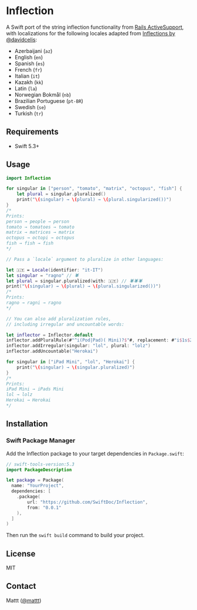 # Inflection

A Swift port of the string inflection functionality from
[Rails ActiveSupport](https://github.com/rails/rails/blob/master/activesupport/lib/active_support/inflector/inflections.rb),
with localizations for the following locales adapted from [Inflections by @davidcelis](https://github.com/davidcelis/inflections):

- Azerbaijani (`az`)
- English (`en`)
- Spanish (`es`)
- French (`fr`)
- Italian (`it`)
- Kazakh (`kk`)
- Latin (`la`)
- Norwegian Bokmål (`nb`)
- Brazilian Portuguese (`pt-BR`)
- Swedish (`se`)
- Turkish (`tr`)

## Requirements

- Swift 5.3+

## Usage

```swift
import Inflection

for singular in ["person", "tomato", "matrix", "octopus", "fish"] {
    let plural = singular.pluralized()
    print("\(singular) → \(plural) → \(plural.singularized())")
}
/*
Prints:
person → people → person
tomato → tomatoes → tomato
matrix → matrices → matrix
octopus → octopi → octopus
fish → fish → fish
*/

// Pass a `locale` argument to pluralize in other languages:

let 🇮🇹 = Locale(identifier: "it-IT")
let singular = "ragno" // 🕷
let plural = singular.pluralized(with: 🇮🇹) // 🕷🕷🕷
print("\(singular) → \(plural) → \(plural.singularized())")
/*
Prints:
ragno → ragni → ragno
*/

// You can also add pluralization rules,
// including irregular and uncountable words:

let inflector = Inflector.default
inflector.addPluralRule(#"^i(Pod|Pad)( Mini)?$"#, replacement: #"i$1s$2"#)
inflector.addIrregular(singular: "lol", plural: "lolz")
inflector.addUncountable("Herokai")

for singular in ["iPad Mini", "lol", "Herokai"] {
    print("\(singular) → \(singular.pluralized)")
}
/*
Prints:
iPad Mini → iPads Mini
lol → lolz
Herokai → Herokai
*/
```

## Installation

### Swift Package Manager

Add the Inflection package to your target dependencies in `Package.swift`:

```swift
// swift-tools-version:5.3
import PackageDescription

let package = Package(
  name: "YourProject",
  dependencies: [
    .package(
        url: "https://github.com/SwiftDoc/Inflection",
        from: "0.0.1"
    ),
  ]
)
```

Then run the `swift build` command to build your project.

## License

MIT

## Contact

Mattt ([@mattt](https://twitter.com/mattt))
